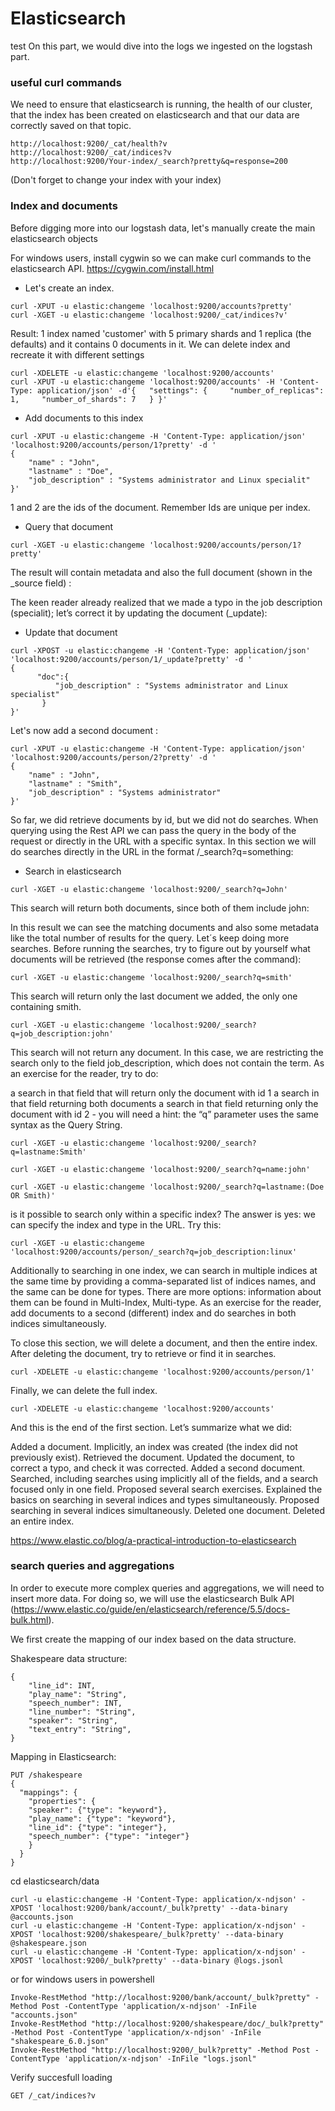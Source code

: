 # Elasticsearch
test
On this part, we would dive into the logs we ingested on the logstash part.

### useful curl commands

We need to ensure that elasticsearch is running, the health of our cluster, that the index has been created on elasticsearch and that our data are correctly saved on that topic.


```
http://localhost:9200/_cat/health?v
http://localhost:9200/_cat/indices?v
http://localhost:9200/Your-index/_search?pretty&q=response=200
```
(Don't forget to change your index with your index)

### Index and documents

Before digging more into our logstash data, let's manually create the main elasticsearch objects

For windows users, install cygwin so we can make curl commands to the elasticsearch API. https://cygwin.com/install.html

- Let's create an index.
```
curl -XPUT -u elastic:changeme 'localhost:9200/accounts?pretty'
curl -XGET -u elastic:changeme 'localhost:9200/_cat/indices?v'
```

Result: 1 index named 'customer' with 5 primary shards and 1 replica (the defaults) and it contains 0 documents in it.
We can delete index and recreate it with different settings

```
curl -XDELETE -u elastic:changeme 'localhost:9200/accounts'
curl -XPUT -u elastic:changeme 'localhost:9200/accounts' -H 'Content-Type: application/json' -d'{   "settings": {     "number_of_replicas": 1,     "number_of_shards": 7   } }'
```

- Add documents to this index

```
curl -XPUT -u elastic:changeme -H 'Content-Type: application/json' 'localhost:9200/accounts/person/1?pretty' -d '
{
    "name" : "John",
    "lastname" : "Doe",
    "job_description" : "Systems administrator and Linux specialit"
}'
```

1 and 2 are the ids of the document. Remember Ids are unique per index.

- Query that document
```
curl -XGET -u elastic:changeme 'localhost:9200/accounts/person/1?pretty'
```

The result will contain metadata and also the full document (shown in the _source field) :

The keen reader already realized that we made a typo in the job description (specialit); let’s correct it by updating the document (_update):

- Update that document

```
curl -XPOST -u elastic:changeme -H 'Content-Type: application/json' 'localhost:9200/accounts/person/1/_update?pretty' -d '
{
      "doc":{
          "job_description" : "Systems administrator and Linux specialist"
       }
}'
```

Let's now add a second document :

```
curl -XPUT -u elastic:changeme -H 'Content-Type: application/json' 'localhost:9200/accounts/person/2?pretty' -d '
{
    "name" : "John",
    "lastname" : "Smith",
    "job_description" : "Systems administrator"
}'
```

So far, we did retrieve documents by id, but we did not do searches. When querying using the Rest API we can pass the query in the body of the request or directly in the URL with a specific syntax. In this section we will do searches directly in the URL in the format /_search?q=something:


- Search in elasticsearch
```
curl -XGET -u elastic:changeme 'localhost:9200/_search?q=John'
```

This search will return both documents, since both of them include john:

In this result we can see the matching documents and also some metadata like the total number of results for the query. Let´s keep doing more searches. Before running the searches, try to figure out by yourself what documents will be retrieved (the response comes after the command):

```
curl -XGET -u elastic:changeme 'localhost:9200/_search?q=smith'
```

This search will return only the last document we added, the only one containing smith.

```
curl -XGET -u elastic:changeme 'localhost:9200/_search?q=job_description:john'
```

This search will not return any document. In this case, we are restricting the search only to the field job_description, which does not contain the term. As an exercise for the reader, try to do:

a search in that field that will return only the document with id 1
a search in that field returning both documents
a search in that field returning only the document with id 2 - you will need a hint: the “q” parameter uses the same syntax as the Query String.

```
curl -XGET -u elastic:changeme 'localhost:9200/_search?q=lastname:Smith'
```
```
curl -XGET -u elastic:changeme 'localhost:9200/_search?q=name:john'
```
```
curl -XGET -u elastic:changeme 'localhost:9200/_search?q=lastname:(Doe OR Smith)'
```

is it possible to search only within a specific index? The answer is yes: we can specify the index and type in the URL. Try this:


```
curl -XGET -u elastic:changeme 'localhost:9200/accounts/person/_search?q=job_description:linux'
```

Additionally to searching in one index, we can search in multiple indices at the same time by providing a comma-separated list of indices names, and the same can be done for types. There are more options: information about them can be found in Multi-Index, Multi-type. As an exercise for the reader, add documents to a second (different) index and do searches in both indices simultaneously.

To close this section, we will delete a document, and then the entire index. After deleting the document, try to retrieve or find it in searches.

```
curl -XDELETE -u elastic:changeme 'localhost:9200/accounts/person/1'
```

Finally, we can delete the full index.

```
curl -XDELETE -u elastic:changeme 'localhost:9200/accounts'
```


And this is the end of the first section. Let’s summarize what we did:

Added a document. Implicitly, an index was created (the index did not previously exist).
Retrieved the document.
Updated the document, to correct a typo, and check it was corrected.
Added a second document.
Searched, including searches using implicitly all of the fields, and a search focused only in one field.
Proposed several search exercises.
Explained the basics on searching in several indices and types simultaneously.
Proposed searching in several indices simultaneously.
Deleted one document.
Deleted an entire index.


https://www.elastic.co/blog/a-practical-introduction-to-elasticsearch



### search queries and aggregations

In order to execute more complex queries and aggregations, we will need to insert more data. For doing so, we will use the elasticsearch Bulk API (https://www.elastic.co/guide/en/elasticsearch/reference/5.5/docs-bulk.html).

We first create the mapping of our index based on the data structure.

Shakespeare data structure:
```
{
    "line_id": INT,
    "play_name": "String",
    "speech_number": INT,
    "line_number": "String",
    "speaker": "String",
    "text_entry": "String",
}
```

Mapping in Elasticsearch:
```
PUT /shakespeare
{
  "mappings": {
    "properties": {
    "speaker": {"type": "keyword"},
    "play_name": {"type": "keyword"},
    "line_id": {"type": "integer"},
    "speech_number": {"type": "integer"}
    }
  }
}
```

cd elasticsearch/data

```
curl -u elastic:changeme -H 'Content-Type: application/x-ndjson' -XPOST 'localhost:9200/bank/account/_bulk?pretty' --data-binary @accounts.json
curl -u elastic:changeme -H 'Content-Type: application/x-ndjson' -XPOST 'localhost:9200/shakespeare/_bulk?pretty' --data-binary @shakespeare.json
curl -u elastic:changeme -H 'Content-Type: application/x-ndjson' -XPOST 'localhost:9200/_bulk?pretty' --data-binary @logs.jsonl
```

or for windows users in powershell

```
Invoke-RestMethod "http://localhost:9200/bank/account/_bulk?pretty" -Method Post -ContentType 'application/x-ndjson' -InFile "accounts.json"
Invoke-RestMethod "http://localhost:9200/shakespeare/doc/_bulk?pretty" -Method Post -ContentType 'application/x-ndjson' -InFile "shakespeare_6.0.json"
Invoke-RestMethod "http://localhost:9200/_bulk?pretty" -Method Post -ContentType 'application/x-ndjson' -InFile "logs.jsonl"
```

Verify succesfull loading

```
GET /_cat/indices?v
```

